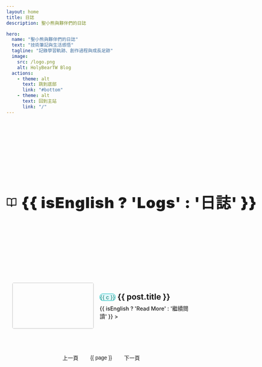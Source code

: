 ```yaml
---
layout: home
title: 日誌
description: 聖小熊與夥伴們的日誌

hero:
  name: "聖小熊與夥伴們的日誌"
  text: "技術筆記與生活感悟"
  tagline: "記錄學習軌跡、創作過程與成長足跡"
  image:
    src: /logo.png
    alt: HolyBearTW Blog
  actions:
    - theme: alt
      text: 跳到底部
      link: "#bottom"
    - theme: alt
      text: 回到主站
      link: "/"
---
```


<script setup lang="ts">
import PostMeta from '../.vitepress/theme/PostMeta.vue'
// hash 切換新舊版文章列表
import { watch as vueWatch, ref as vueRef, onMounted as vueOnMounted, onUnmounted as vueOnUnmounted } from 'vue'

const isOldVersion = vueRef(false)
const toggleVersion = () => {
  isOldVersion.value = !isOldVersion.value
  currentPage.value = 1
  window.scrollTo({ top: 0, behavior: 'auto' })
  // 若要同步 hash，請取消下行註解
  // window.location.hash = isOldVersion.value ? '#old' : ''
}

import { useAuthors } from '../.vitepress/components/useAuthors.js'
import ArticleMeta from '../.vitepress/theme/ArticleMeta.vue'
import { data as allPosts } from '../.vitepress/theme/posts.data.ts'
import { onMounted, onUnmounted, nextTick, ref, computed, watch } from 'vue'

import { useRoute } from 'vitepress'

const route = useRoute()
watch(() => route.path, () => {
  if (window.location.hash) window.location.hash = ''
})

// 呼叫 Composable，取得需要的共用資料和狀態
const { getAuthorMeta, authorsData, isEnglish } = useAuthors()

// 產生顯示用作者陣列（與 blog_list.md 同步）
const displayAuthors = computed(() => {
  return Object.keys(authorsData).map(login => {
    const author = authorsData[login];
    return {
      login: login,
      url: author.url,
      name: isEnglish.value && author.name_en ? author.name_en : author.name
    }
  })
})

// 格式化日期為 YYYY-MM-DD 格式
const formatDate = (dateString: string) => {
  if (!dateString) return '未知日期'
  
  const date = new Date(dateString)
  
  // 檢查日期是否有效
  if (isNaN(date.getTime())) {
    console.warn('Invalid date:', dateString)
    return '未知日期'
  }
  
  return date.toISOString().slice(0, 10)
}

const fallbackImg = '/blog_no_image.svg'

const onImgError = (e: Event) => {
  const img = e.target as HTMLImageElement
  if (img && img.src !== fallbackImg) img.src = fallbackImg
}

// 使用原本的 posts 數據，而不是 import.meta.glob
const posts = allPosts.filter(
  post => Boolean(post) && post.url !== '/blog/blog_list'
).map(post => ({
  ...post,
  image: post.image || fallbackImg,
  tags: Array.isArray(post.tags) ? post.tags : (Array.isArray(post.tag) ? post.tag : (post.tag ? [post.tag] : [])),
  category: Array.isArray(post.category) ? post.category : (post.category ? [post.category] : [])
})).sort((a, b) => {
  // 依日期新到舊排序，無日期的排最後
  if (!a.date && !b.date) return 0;
  if (!a.date) return 1;
  if (!b.date) return -1;
  return b.date.localeCompare(a.date);
});

// 分頁邏輯
const postsPerPage = 10
const currentPage = ref(1)
const totalPages = computed(() => Math.ceil(posts.length / postsPerPage))
const paginatedPosts = computed(() => {
  const start = (currentPage.value - 1) * postsPerPage
  const end = start + postsPerPage
  return posts.slice(start, end)
})

const goToPage = (page: number) => {
  if (page >= 1 && page <= totalPages.value) {
    currentPage.value = page
    if (typeof window !== 'undefined') {
      window.scrollTo({ top: 0, behavior: 'smooth' })
    }
  }
}

const pageNumbers = computed(() => {
  const pages = []
  for (let i = 1; i <= totalPages.value; i++) {
    pages.push(i)
  }
  return pages
})

// 設置卡片動畫監聽的函數
const setupCardAnimations = async () => {
  await nextTick()
  
  const cards = document.querySelectorAll('.card')
  cards.forEach((card) => {
    const element = card as HTMLElement
    
    // 移除可能存在的舊監聽器和類
    element.classList.remove('animation-complete')
    
    // 監聽每張卡片的動畫完成事件
    element.addEventListener('animationend', () => {
      element.classList.add('animation-complete')
      // 強制觸發重排，確保樣式立即生效
      element.offsetHeight
    }, { once: true }) // 只監聽一次
  })
}

// 初始設置
onMounted(() => {
  setupCardAnimations()
  document.body.classList.add('blog-index-page')
})

onUnmounted(() => {
  document.body.classList.remove('blog-index-page')
})

// 監聽當前頁變化，重新設置動畫
watch(currentPage, async () => {
  // 等待 DOM 更新完成後再設置動畫
  await nextTick()
  setTimeout(setupCardAnimations, 50) // 添加小延遲確保 DOM 完全更新
})
</script>


<!-- 新增 blog-header-row header 區塊，與 blog_list.md 完全同步 -->
<div class="blog-header-row" :class="{ 'with-divider': isOldVersion }">
  <h2 class="blog-title">
    <svg xmlns="http://www.w3.org/2000/svg" width="28" height="28" viewBox="0 0 24 24" fill="none" stroke="currentColor" stroke-width="2" stroke-linecap="round" stroke-linejoin="round" class="feather feather-book-open"><path d="M2 3h6a4 4 0 0 1 4 4v14a3 3 0 0 0-3-3H2z"></path><path d="M22 3h-6a4 4 0 0 0-4 4v14a3 3 0 0 1 3-3h7z"></path></svg>
    <span>{{ isEnglish ? 'Logs' : '日誌' }}</span>
  </h2>
  <div class="blog-authors">
    <strong>{{ isEnglish ? 'Authors:' : '作者群：' }}</strong>
    <span
      v-for="author in displayAuthors"
      :key="author.login"
      class="author-link"
    >
      <a :href="author.url" target="_blank" rel="noopener">
        <img
          :src="`https://github.com/${author.login}.png`"
          :alt="author.name"
          class="author-avatar"
        />
        {{ author.name }}
      </a>
    </span>
  </div>
  <div class="blog-header-actions">
    <a
      @click.prevent="toggleVersion"
      href="#"
      class="new-post-btn switch-version-btn"
      style="margin-right: 0.5em;"
    >
      {{ isOldVersion ? '切回新版列表' : '切回舊版列表' }}
    </a>
    <a
      class="new-post-btn"
      href="https://github.com/HolyBearTW/holybear.tw/new/main/blog"
      target="_blank"
      rel="noopener"
    >➕ {{ isEnglish ? 'New Post' : '新增文章' }}</a>
  </div>
</div>

<div v-if="!isOldVersion" class="cards">
  <a v-for="post in paginatedPosts" :key="post.url" class="card" :href="post.url">
    <div class="thumb">
      <img :src="post.image"
           :alt="post.title"
           loading="lazy"
           @error="onImgError"
           style="object-fit: contain;" />
    </div>
    <ClientOnly>
      <div class="meta">
        <div class="title">{{ post.title }}</div>
        <div class="badges" v-if="post.category.length || post.tags.length">
          <!-- 類別標籤（主題色） -->
          <span v-for="c in post.category" :key="'cat-' + c" class="badge category">{{ c }}</span>
          <!-- TAG標籤（原樣式） -->
          <span v-for="t in post.tags" :key="'tag-' + t" class="badge tag">{{ t }}</span>
        </div>
        <div class="byline">
          <ArticleMeta :author="post.author" :date="post.date" />
        </div>
        <p class="desc" v-if="post.summary">{{ post.summary }}</p>
      </div>
    </ClientOnly>
  </a>
</div>
<!-- 舊版文章列表區塊（與 blog_list.md 同步） -->
<div v-else class="blog-articles-grid old-version">
  <div v-for="post in paginatedPosts" :key="post.url" class="post-item">
    <a :href="post.url" class="post-item-link">
      <div class="post-thumbnail-wrapper">
        <img :src="post.image" :alt="post.title" class="post-thumbnail" />
      </div>
      <div class="post-info">
        <div class="post-title-row">
          <span
            v-if="post.category && post.category.length"
            class="category"
            v-for="c in post.category"
            :key="'cat-' + c"
          >{{ c }}</span>
          <h2 class="post-title">{{ post.title }}</h2>
        </div>
        <ClientOnly>
          <PostMeta :post="post" />
        </ClientOnly>
        <div v-if="post.excerpt" class="post-excerpt" v-html="post.excerpt"></div>
        <span class="read-more">{{ isEnglish ? 'Read More' : '繼續閱讀' }} &gt;</span>
      </div>
    </a>
  </div>
</div>


<div class="pagination" v-if="totalPages > 1">
  <button class="pagination-button" :disabled="currentPage === 1" @click="goToPage(currentPage - 1)">上一頁</button>
  <button
    v-for="page in pageNumbers"
    :key="page"
    class="pagination-button"
    :class="{ active: page === currentPage }"
    @click="goToPage(page)">
    {{ page }}
  </button>
  <button class="pagination-button" :disabled="currentPage === totalPages" @click="goToPage(currentPage + 1)">下一頁</button>
</div>

<!-- 底部錨點 -->
<div id="bottom"></div>

<style scoped>
/* 橫向排列，標題、作者群、按鈕同層 */
/* 橫向排列，標題、作者群、按鈕同層，底部齊平 */
/* blog-header-row 樣式調整，讓作者群不會被擠到左側，與 blog_list.md 完全一致 */
.blog-header-row {
  display: flex;
  align-items: flex-end;
  justify-content: space-between;
  gap: 2.2rem;
  margin-bottom: 0.5rem;
  flex-wrap: nowrap;
  flex-direction: row;
  position: unset;
}
.blog-header-actions {
  display: flex;
  align-items: flex-end;
  gap: 0.5em;
  margin-bottom: 0;
}
/* 切換按鈕沿用 new-post-btn 樣式，僅調整 margin-right */
.switch-version-btn {
  margin-right: 0.5em;
}
/* TAG 標籤顏色統一區塊（含主色、淺色、深色） */
/* 統一卡片下方 tag 標籤樣式（深灰底、淺灰字、深灰邊框） */
/* 只覆蓋顏色，形狀完全繼承 .badge，確保 tag 與 category 標籤一致 */
/* 只保留一組，與內頁同步，確保 specificity 正確 */
.badge.tag {
  background: #eaf4fb !important;
  color: #2077c7 !important;
  border: 1px solid #b5d0ea !important;
}
.dark .badge.tag {
  background: #23263a !important;
  color: #b5c6e0 !important;
  border: 1px solid #3b3b3b !important;
}
.dark .card {
  background: #1c1c1c !important;
  border-color: #2a2a2a !important;
}
/* 頁面作者群（沿用 blog/index.md 風格的精簡版） */
.cards { 
  display: grid; 
  grid-template-columns: 1fr; 
  gap: 16px; 
}

/* 平板以上：保持原有的水平佈局 */
@media (min-width: 720px) { 
  .cards { 
    gap: 20px; 
  } 
}

/* 卡片響應式設計 */
/* 與 index_backup.md 完全同步的卡片樣式 */
.card {
  display: flex; 
  align-items: stretch; 
  gap: 16px; 
  padding: 16px; 
  border-radius: 14px; 
  background: #F9F6F2 !important;
  border: 1px solid #e5e2da !important;
  color: #222 !important;
  min-height: 144px; 
  text-decoration: none; 
  color: inherit; 
  transition: all 0.3s cubic-bezier(0.4, 0, 0.2, 1);
  /* 進場動畫 - 初始狀態 */
  opacity: 0;
  transform: translateY(30px);
  animation: fadeInUp 0.6s ease forwards;
}

/* 手機版：保持水平佈局但調整尺寸 */
@media (max-width: 719px) {
  .card {
    flex-direction: row; /* 保持水平排列 */
    align-items: center; /* 確保垂直置中對齊 */
    gap: 12px;
    padding: 12px;
    min-height: auto;
  }
  
  .card .thumb {
    width: 100px !important; /* 縮小但保持在左邊 */
    height: 100px !important;
    margin: 0 !important;
    flex-shrink: 0;
    align-self: center !important; /* 垂直置中對齊 */
  }
  
  .card .meta {
    width: auto !important;
    flex: 1 !important;
    align-self: center !important; /* 垂直置中對齊 */
  }
  
  .card .title {
    font-size: 18px !important; /* 增大標題字體 */
    line-height: 1.3 !important;
    margin-bottom: 8px !important;
  }
  
  .card .badges {
    margin-bottom: 8px !important;
  }
  
  .card .badge {
    font-size: 11px !important;
    padding: 4px 8px !important;
  }
  
  .card .byline {
    font-size: 13px !important;
  }
  
  .card .byline .avatar {
    width: 18px !important;
    height: 18px !important;
  }
  
  .card .desc {
    font-size: 13px !important;
    line-height: 1.4 !important;
    display: -webkit-box !important;
    -webkit-line-clamp: 2 !important; /* 限制最多顯示2行 */
    -webkit-box-orient: vertical !important;
    overflow: hidden !important;
  }
}

/* 動畫完成後的狀態 - 這時才允許懸停效果 */
.card.animation-complete {
  animation: none !important;
  opacity: 1 !important;
  transform: translateY(0) !important;
  /* 確保 transition 立即生效 */
  transition: all 0.3s cubic-bezier(0.4, 0, 0.2, 1) !important;
}

/* 滑鼠移入效果與 index_backup.md 完全一致 */
.card.animation-complete:hover {
  transform: translateY(-4px) scale(1.02) !important;
  border-color: var(--vp-c-brand) !important;
  box-shadow: 0 8px 25px rgba(0, 184, 184, 0.15), 0 4px 12px rgba(0, 0, 0, 0.3) !important;
}

.card.animation-complete:hover .title {
  color: var(--vp-c-brand) !important;
}

/* 手機版：禁用懸停效果 */
@media (max-width: 719px) {
  .card.animation-complete:hover {
    transform: none !important;
    border-color: #2a2a2a !important;
    box-shadow: none !important;
  }
  
  .card.animation-complete:hover .title {
    color: var(--vp-c-text-1) !important;
  }
}

/* 為每張卡片添加延遲效果，讓它們依序出現 */
.card:nth-child(1) { animation-delay: 0.1s; }
.card:nth-child(2) { animation-delay: 0.2s; }
.card:nth-child(3) { animation-delay: 0.3s; }
.card:nth-child(4) { animation-delay: 0.4s; }
.card:nth-child(5) { animation-delay: 0.5s; }
.card:nth-child(6) { animation-delay: 0.6s; }
.card:nth-child(7) { animation-delay: 0.7s; }
.card:nth-child(8) { animation-delay: 0.8s; }
.card:nth-child(9) { animation-delay: 0.9s; }
.card:nth-child(10) { animation-delay: 1.0s; }

/* 定義進場動畫關鍵幀 */
@keyframes fadeInUp {
  to {
    opacity: 1;
    transform: translateY(0);
  }
}


/* 原本的懸停動畫（針對沒有 animation-complete 類的卡片，暫時禁用） */
.card:hover:not(.animation-complete) { 
  /* 進場動畫期間不要懸停效果 */
}

/* 移除重複的懸停效果定義 */
.thumb { display: flex; width: 144px; height: 144px; overflow: hidden; border-radius: 12px; background: var(--vp-c-bg-soft); align-items: center; justify-content: center; flex-shrink: 0; }
.thumb img { max-width: 100%; max-height: 100%; object-fit: contain; object-position: center center; display: block; }
.meta {
  min-width: 0;
  flex: 1;
  display: flex;
  flex-direction: column;
  justify-content: center;
  min-height: 144px;
}

/* 手機版 meta 調整 */
@media (max-width: 719px) {
  .meta {
    height: auto !important;
    min-height: auto !important;
    justify-content: flex-start !important;
    padding: 8px 0;
  }
}
.title {
  display: block;
  font-size: 1.25rem;
  font-weight: 800;
  color: var(--vp-c-text-1);
  margin-bottom: 0.5em;
  white-space: normal;
  word-break: break-word;
  overflow-wrap: break-word;
}
.badges {
  margin-top: 0;
}
@media (max-width: 900px) {
  .title {
    margin-bottom: 0.8em;
  }
  .badges {
    margin-top: 0.3em;
  }
}
@media (max-width: 900px) {
  .title {
    font-size: 1.1rem;
    max-height: 2.2em;
  }
}
@media (max-width: 720px) {
  .title {
    font-size: 1rem;
    line-height: 1.15;
    max-height: 2em;
  }
}
.badges { display: flex; flex-wrap: wrap; gap: 8px; margin-bottom: 8px; }
/* 強制所有 badge 形狀完全一致 */
.badge,
.badge.category,
.badge.tag {
  font-size: 13px !important;
  line-height: 1 !important;
  padding: 8px 12px !important;
  border-radius: 999px !important;
}
.badge {
  background: #2a2a2a;
  color: #cce;
  border: 1px solid #3b3b3b;
}

/* 強制新版 category 標籤顏色與舊版一致，且不會被覆蓋 */
.cards .badges .badge.category {
  background: #e0f7fa !important;
  color: #00796b !important;
  border: 1.5px solid #00b8b8 !important;
  z-index: 1;
}
.dark .cards .badges .badge.category {
  background: #00363a !important;
  color: #4dd0e1 !important;
  border: 1.5px solid #00b8b8 !important;
  z-index: 1;
}
.badge.category {
  /* 只保留 shape，顏色與邊框交給下方高 specificity 控制 */
}
/* TAG 標籤顏色統一區塊（含主色、淺色、深色） */
/* 只覆蓋顏色，形狀完全繼承 .badge，確保 tag 與 category 標籤一致（與內頁同步） */
/* 已上移，避免重複與覆蓋 */
.byline { color: var(--vp-c-text-2); font-size: 0.9rem; display: flex; align-items: center; padding: 0 !important; line-height: 1 !important; height: 20px; gap: 4px; margin-bottom: 6px; }
.byline .author { display: inline-flex; align-items: center; color: var(--vp-c-brand-1); text-decoration: none; font-weight: 600; gap: 4px; }
.byline .author:hover { text-decoration: underline; }
.byline .avatar { width: 21px; height: 21px; border-radius: 50%; border: 1px solid #ddd; background: #fff; margin-right: 0; object-fit: cover; }
.byline .dot { opacity: .6; }
.desc { color: var(--vp-c-text-2); font-size: 14px; line-height: 1.3; margin: 0 !important; padding: 0; }

/* 分頁樣式 */
.pagination {
  display: flex;
  justify-content: center;
  align-items: center;
  gap: 8px;
  margin-top: 2rem;
  padding: 1rem 0;
  flex-wrap: wrap;
}

.pagination-button {
  padding: 8px 12px;
  border: 1px solid var(--vp-c-divider);
  background: var(--vp-c-bg);
  color: var(--vp-c-text-1);
  border-radius: 6px;
  cursor: pointer;
  font-size: 14px;
  transition: all 0.2s ease;
  min-width: 40px;
}

/* 手機版分頁樣式調整 */
@media (max-width: 719px) {
  .pagination {
    gap: 6px;
    padding: 0.8rem 0;
  }
  
  .pagination-button {
    padding: 10px 14px;
    font-size: 16px;
    min-width: 44px;
    min-height: 44px;
  }
}

.pagination-button:hover:not(:disabled),
.pagination-button.active {
  background: var(--vp-c-brand);
  color: var(--vp-c-white);
  border-color: var(--vp-c-brand);
}

.pagination-button:disabled {
  opacity: 0.4;
  cursor: not-allowed;
}

.pagination-button:disabled:hover {
  background: var(--vp-c-bg);
  color: var(--vp-c-text-1);
  border-color: var(--vp-c-divider);
}

/* --- blog-header-row 樣式，與 blog_list.md 同步 --- */
.blog-header-row {
  display: flex;
  align-items: flex-end;
  justify-content: space-between;
  gap: 4rem;
  /* border-bottom: 1px dashed var(--vp-c-divider, #e5e5e5); */
  margin-bottom: 0.5rem;
  flex-wrap: nowrap;
  flex-direction: row;
  position: unset;
}
.blog-title {
  font-size: 2.5rem;
  font-weight: 900;
  letter-spacing: 0.03em;
  margin: 0 1.2rem 0 0;
  line-height: 0.7;
  color: var(--vp-c-text-1);
  flex-shrink: 0;
  display: inline-flex;
  align-items: center;
  gap: 0.75rem;
}
.blog-title svg {
  margin-bottom: 2px;
}
.blog-authors {
  color: var(--vp-c-text-2, #444);
  font-size: 1.12rem;
  display: flex;
  align-items: baseline;
  gap: 0.3em;
  flex-wrap: wrap;
  min-width: 0;
  margin-bottom: 0;
  position: relative;
  align-items: center;
  margin-left: auto;
  transform: translateX(-0.5rem);
}
.blog-authors strong {
  margin-right: 0.5em;
}
.author-link {
  position: relative;
  display: inline-block;
}
.author-avatar {
  width: 22px;
  height: 22px;
  border-radius: 50%;
  margin-right: 0.22em;
  vertical-align: middle;
  box-shadow: 0 2px 8px #0001;
  border: 1px solid #ddd;
  background: #fff;
  object-fit: cover;
}
.blog-authors a {
  color: var(--vp-c-brand-1, #00b8b8);
  text-decoration: none;
  font-weight: 600;
  font-size: 1.07em;
  margin-left: 0.18em;
  margin-right: 0.18em;
  line-height: 1.6;
  display: inline-flex;
  align-items: center;
}
.blog-authors a:hover {
  text-decoration: underline;
}
.new-post-btn {
  background: var(--vp-c-brand);
  color: #000;
  font-weight: 600;
  padding: 0.32em 0.8em;
  border-radius: 10px;
  text-decoration: none;
  font-size: 0.95rem;
  transition: background 0.15s, color 0.15s;
  box-shadow: 0 2px 8px 0 #0001;
  white-space: nowrap;
  margin-bottom: 0.5rem;
  flex-shrink: 0;
}
.new-post-btn:hover {
  background: var(--vp-c-brand-dark);
  color: #000;
}
@media (max-width: 889px) {
  .blog-header-row {
    display: flex;
    flex-direction: row;
    flex-wrap: wrap;
    align-items: baseline;
    justify-content: space-between;
    /* border-bottom: 1px dashed var(--vp-c-divider, #e5e5e5); */
    margin-bottom: 0 !important;
    padding-top: 0.5rem !important;
    padding-bottom: 0.2rem !important;
    gap: 0 !important;
  }
  .blog-title {
    margin: 0 !important;
    flex-shrink: 0;
    order: 0;
  }
  .new-post-btn {
    background: var(--vp-c-brand);
    color: #000;
    font-weight: 600;
    padding: 0.32em 0.8em;
    border-radius: 10px;
    text-decoration: none;
    font-size: 0.95rem;
    transition: background 0.15s, color 0.15s;
    box-shadow: 0 2px 8px 0 #0001;
    white-space: nowrap;
    flex-shrink: 0;
    display: inline-flex;
    align-items: center;
    justify-content: center;
    margin: 0 !important;
    position: relative;
    top: -6px;
    order: 1;
  }
  .blog-authors {
    width: 100%;
    margin-top: 0 !important;
    margin-bottom: 0 !important;
    justify-content: center;
    display: flex;
    flex-direction: row;
    align-items: center;
    flex-wrap: wrap;
    gap: 0.25em 0.25em;
    text-align: center;
    order: 2;
  }
  .blog-authors strong {
    white-space: nowrap;
    margin-right: 0 !important;
  }
  .author-link {
    display: flex;
    flex-direction: column;
    align-items: center;
    margin: 0.05em 0.25em !important;
  }
  .author-avatar {
    width: 32px;
    height: 32px;
    margin-right: 0 !important;
    margin-bottom: 3px !important;
  }
  .blog-authors a {
    font-size: 16px;
    margin: 0 !important;
    padding: 0 !important;
    display: flex;
    flex-direction: column;
    align-items: center;
  }
}

/* 響應式：手機和平板下 tag/category 標籤變小（scoped 內） */
@media (max-width: 900px) {
  .badge.tag,
  .badge.category {
    font-size: 12px !important;
    padding: 5px 9px !important;
  }
  .badges {
    margin-bottom: 4px !important;
    gap: 4px !important;
  }
  .title {
    margin-bottom: 0.3em !important;
  }
}

/* 舊版列表 blog-header-row 下方虛線分隔線 */
.blog-header-row.with-divider {
  border-bottom: 1.5px dashed var(--vp-c-divider, #e5e5e5);
  padding-bottom: 0.3em;
  margin-bottom: 0.7em;
}
</style>
<!-- 舊版文章列表專用樣式（完全同步 blog_list.md） -->
<style scoped>
.blog-articles-grid {
  display: grid;
  grid-template-columns: 1fr;
  gap: 0.5rem;
}
.post-item {
  border-bottom: 1px dashed var(--vp-c-divider);
  padding: 0.7rem 0;
  margin: 0;
}
.blog-articles-grid > .post-item:last-child {
  border-bottom: none;
}
.post-item-link {
  display: flex;
  align-items: center;
  min-height: 122px;
  height: auto;
  padding: 0 1rem;
  border-radius: 8px;
  text-decoration: none;
  color: inherit;
  transition: background 0.2s, box-shadow 0.2s, transform 0.2s;
}
.post-item-link:hover {
  background-color: var(--vp-c-bg-soft);
  box-shadow: 0 2px 8px 0 #0001;
  transform: translateY(-3px);
}
.post-thumbnail-wrapper {
  flex-shrink: 0;
  width: 216px;
  height: 122px;
  margin-right: 1rem;
  border-radius: 4px;
  overflow: hidden;
  display: flex;
  align-items: center;
  justify-content: center;
}
.post-thumbnail {
  width: 100%;
  height: 100%;
  object-fit: contain;
  display: block;
}
.post-info {
  flex: 1 1 0;
  display: flex;
  flex-direction: column;
  justify-content: center;
}
.post-title-row {
  display: flex;
  align-items: center;
  gap: 0.4em;
  margin-bottom: 0.2rem !important;
  margin-top: 0 !important;
}
.post-title, .post-info .post-title {
  border-top: none !important;
  padding-top: 0;
  margin-top: 0 !important;
  margin-bottom: 0.2rem !important;
  font-size: 1.3rem;
  line-height: 1.3;
  color: var(--vp-c-text-1);
  font-weight: 700;
  display: inline;
  vertical-align: middle;
}
.post-excerpt {
  color: var(--vp-c-text-2);
  line-height: 1.5;
  font-size: 0.95rem;
  margin-top: 0 !important;
  margin-bottom: 0 !important;
  padding: 0 !important;
  display: -webkit-box;
  -webkit-line-clamp: 2;
  -webkit-box-orient: vertical;
  overflow: hidden;
  text-overflow: ellipsis;
}
.read-more {
  display: inline-block;
  color: var(--vp-c-brand-1);
  font-weight: 500;
  font-size: 0.9rem;
  margin-top: 0 !important;
  margin-bottom: 0;
}
.read-more:hover {
  text-decoration: underline;
}
@media (max-width: 767px) {
  .post-item {
    padding: 0.2rem 0;
  }
  .post-item-link {
    min-height: unset;
    padding: 0.2rem 0.5rem;
  }
  .post-thumbnail-wrapper {
    width: 110px;
    height: 90px;
    margin-right: 0.7rem;
    flex-shrink: 0;
    display: flex;
    align-items: center;
    justify-content: center;
  }
  .post-thumbnail {
    width: 100%;
    height: 100%;
    object-fit: contain;
    display: block;
  }
  .post-info {
    flex: 1 1 0;
    min-width: 0;
  }
  .post-title, .post-info .post-title {
    font-size: 1.05rem;
  }
  .post-excerpt {
    font-size: 0.92rem;
    -webkit-line-clamp: 2;
  }
}
</style>

<style>

</style>

<style>
body.blog-index-page .vp-doc h2 {
  border-top: none !important;
  padding-top: 0 !important;
  margin-top: 0 !important;
}
body.blog-index-page main,
body.blog-index-page .VPContent,
body.blog-index-page .VPContent .content-container,
body.blog-index-page .VPDoc .content-container,
body.blog-index-page [class*="VPContent"],
body.blog-index-page [class*="content-container"] {
  border-top: none !important;
  box-shadow: none !important;
  outline: none !important;
}
</style>

<style>
  /* 舊版列表 category 標籤 shape 與新版一致，並有淺色/深色差異 */
body.blog-index-page .blog-articles-grid .badge.category,
body.blog-index-page .blog-articles-grid .category {
  display: inline-block;
  border-radius: 8px;
  border: 1.5px solid #00b8b8 !important;
  padding: 4px 12px;
  font-size: 0.95em;
  margin-right: 0.18em;
  margin-top: 0;
  margin-bottom: 0.2rem !important;
  line-height: 1.4;
  font-weight: 700;
  white-space: nowrap;
  overflow: visible;
  text-overflow: unset;
  height: auto;
  max-width: none;
  box-shadow: 0 1px 2px #0001;
  letter-spacing: 0.01em;
  transition: background 0.15s, color 0.15s, border 0.15s;
}
.blog-articles-grid .category {
  background: #e0f7fa !important;
  color: #00796b !important;
  border-radius: 8px;
  border: 1.5px solid #00b8b8 !important;
}
.dark .blog-articles-grid .category {
  background: #00363a !important;
  color: #4dd0e1 !important;
  border-radius: 8px;
  border: 1.5px solid #00b8b8 !important;
}
.blog-articles-grid .badge.category {
  background: #e0f7fa !important;
  color: #00796b !important;
  border: 1.5px solid #00b8b8 !important;
}
.dark .blog-articles-grid .badge.category {
  background: #00363a !important;
  color: #4dd0e1 !important;
  border: 1.5px solid #00b8b8 !important;
}
/* 響應式：手機和平板下 tag/category 標籤變小 */
@media (max-width: 900px) {
  .badge.tag,
  .badge.category {
    font-size: 11px !important;
    padding: 4px 8px !important;
  }
}
  </style>